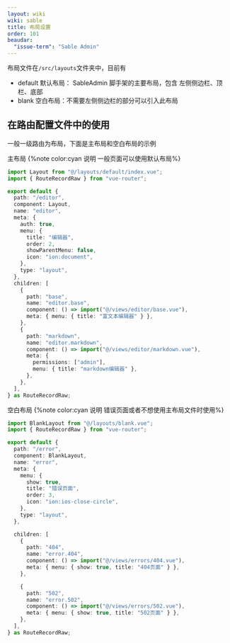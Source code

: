 ```yaml
---
layout: wiki
wiki: sable
title: 布局设置
order: 101
beaudar:
  "issue-term": "Sable Admin"
---
```


布局文件在`/src/layouts`文件夹中，目前有

- default 默认布局： SableAdmin 脚手架的主要布局，包含 左侧侧边栏、顶栏、底部
- blank 空白布局：不需要左侧侧边栏的部分可以引入此布局

## 在路由配置文件中的使用

一般一级路由为布局，下面是主布局和空白布局的示例

主布局
{%note color:cyan 说明 一般页面可以使用默认布局%}

```ts
import Layout from "@/layouts/default/index.vue";
import { RouteRecordRaw } from "vue-router";

export default {
  path: "/editor",
  component: Layout,
  name: "editor",
  meta: {
    auth: true,
    menu: {
      title: "编辑器",
      order: 2,
      showParentMenu: false,
      icon: "ion:document",
    },
    type: "layout",
  },
  children: [
    {
      path: "base",
      name: "editor.base",
      component: () => import("@/views/editor/base.vue"),
      meta: { menu: { title: "富文本编辑器" } },
    },
    {
      path: "markdown",
      name: "editor.markdown",
      component: () => import("@/views/editor/markdown.vue"),
      meta: {
        permissions: ["admin"],
        menu: { title: "markdown编辑器" },
      },
    },
  ],
} as RouteRecordRaw;
```

空白布局
{%note color:cyan 说明 错误页面或者不想使用主布局文件时使用%}

```ts
import BlankLayout from "@/layouts/blank.vue";
import { RouteRecordRaw } from "vue-router";

export default {
  path: "/error",
  component: BlankLayout,
  name: "error",
  meta: {
    menu: {
      show: true,
      title: "错误页面",
      order: 3,
      icon: "ion:ios-close-circle",
    },
    type: "layout",
  },

  children: [
    {
      path: "404",
      name: "error.404",
      component: () => import("@/views/errors/404.vue"),
      meta: { menu: { show: true, title: "404页面" } },
    },

    {
      path: "502",
      name: "error.502",
      component: () => import("@/views/errors/502.vue"),
      meta: { menu: { show: true, title: "502页面" } },
    },
  ],
} as RouteRecordRaw;
```
